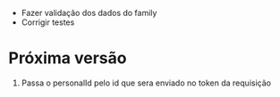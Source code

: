 - Fazer validação dos dados do family
- Corrigir testes

# Próxima versão

1. Passa o personalId pelo id que sera enviado no token da requisição
